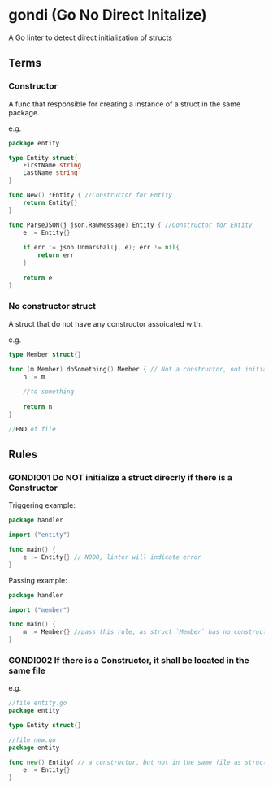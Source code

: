 # gondi (Go No Direct Initalize)
A Go linter to detect direct initialization of structs

## Terms

### Constructor

A func that responsible for creating a instance of a struct in the same package.

e.g.

```go
package entity

type Entity struct{
    FirstName string
    LastName string
}

func New() *Entity { //Constructor for Entity
    return Entity{}
}

func ParseJSON(j json.RawMessage) Entity { //Constructor for Entity
    e := Entity{}
    
    if err := json.Unmarshal(j, e); err != nil{
        return err
    }
    
    return e
}
```

### No constructor struct

A struct that do not have any constructor assoicated with.

e.g.

```go
type Member struct{}

func (m Member) doSomething() Member { // Not a constructor, not initializing a struct
    n := m
    
    //to something
    
    return n
}

//END of file
```


## Rules

### GONDI001 Do NOT initialize a struct direcrly if there is a Constructor

Triggering example:

```go
package handler

import ("entity")

func main() {
    e := Entity{} // NOOO, linter will indicate error
}
````

Passing example:

```go
package handler

import ("member")

func main() {
    m := Member{} //pass this rule, as struct `Member` has no constructor
}
````
    

### GONDI002 If there is a Constructor, it shall be located in the same file

e.g.

```go
//file entity.go
package entity

type Entity struct{}
```

```go
//file new.go
package entity

func new() Entity{ // a constructor, but not in the same file as struct Entity (not in entity.go file)
    e := Entity{}
}
```
